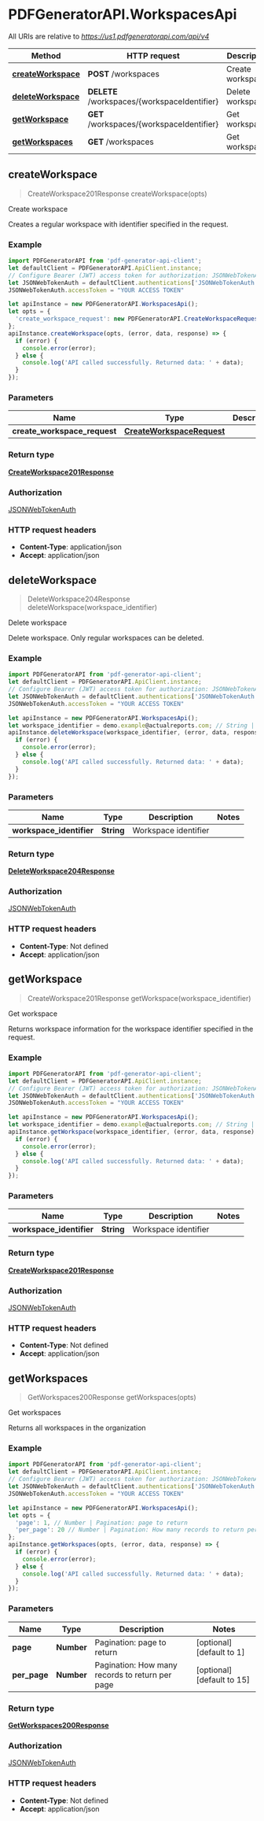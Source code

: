 # PDFGeneratorAPI.WorkspacesApi

All URIs are relative to *https://us1.pdfgeneratorapi.com/api/v4*

Method | HTTP request | Description
------------- | ------------- | -------------
[**createWorkspace**](WorkspacesApi.md#createWorkspace) | **POST** /workspaces | Create workspace
[**deleteWorkspace**](WorkspacesApi.md#deleteWorkspace) | **DELETE** /workspaces/{workspaceIdentifier} | Delete workspace
[**getWorkspace**](WorkspacesApi.md#getWorkspace) | **GET** /workspaces/{workspaceIdentifier} | Get workspace
[**getWorkspaces**](WorkspacesApi.md#getWorkspaces) | **GET** /workspaces | Get workspaces



## createWorkspace

> CreateWorkspace201Response createWorkspace(opts)

Create workspace

Creates a regular workspace with identifier specified in the request.

### Example

```javascript
import PDFGeneratorAPI from 'pdf-generator-api-client';
let defaultClient = PDFGeneratorAPI.ApiClient.instance;
// Configure Bearer (JWT) access token for authorization: JSONWebTokenAuth
let JSONWebTokenAuth = defaultClient.authentications['JSONWebTokenAuth'];
JSONWebTokenAuth.accessToken = "YOUR ACCESS TOKEN"

let apiInstance = new PDFGeneratorAPI.WorkspacesApi();
let opts = {
  'create_workspace_request': new PDFGeneratorAPI.CreateWorkspaceRequest() // CreateWorkspaceRequest | 
};
apiInstance.createWorkspace(opts, (error, data, response) => {
  if (error) {
    console.error(error);
  } else {
    console.log('API called successfully. Returned data: ' + data);
  }
});
```

### Parameters


Name | Type | Description  | Notes
------------- | ------------- | ------------- | -------------
 **create_workspace_request** | [**CreateWorkspaceRequest**](CreateWorkspaceRequest.md)|  | [optional] 

### Return type

[**CreateWorkspace201Response**](CreateWorkspace201Response.md)

### Authorization

[JSONWebTokenAuth](../README.md#JSONWebTokenAuth)

### HTTP request headers

- **Content-Type**: application/json
- **Accept**: application/json


## deleteWorkspace

> DeleteWorkspace204Response deleteWorkspace(workspace_identifier)

Delete workspace

Delete workspace. Only regular workspaces can be deleted.

### Example

```javascript
import PDFGeneratorAPI from 'pdf-generator-api-client';
let defaultClient = PDFGeneratorAPI.ApiClient.instance;
// Configure Bearer (JWT) access token for authorization: JSONWebTokenAuth
let JSONWebTokenAuth = defaultClient.authentications['JSONWebTokenAuth'];
JSONWebTokenAuth.accessToken = "YOUR ACCESS TOKEN"

let apiInstance = new PDFGeneratorAPI.WorkspacesApi();
let workspace_identifier = demo.example@actualreports.com; // String | Workspace identifier
apiInstance.deleteWorkspace(workspace_identifier, (error, data, response) => {
  if (error) {
    console.error(error);
  } else {
    console.log('API called successfully. Returned data: ' + data);
  }
});
```

### Parameters


Name | Type | Description  | Notes
------------- | ------------- | ------------- | -------------
 **workspace_identifier** | **String**| Workspace identifier | 

### Return type

[**DeleteWorkspace204Response**](DeleteWorkspace204Response.md)

### Authorization

[JSONWebTokenAuth](../README.md#JSONWebTokenAuth)

### HTTP request headers

- **Content-Type**: Not defined
- **Accept**: application/json


## getWorkspace

> CreateWorkspace201Response getWorkspace(workspace_identifier)

Get workspace

Returns workspace information for the workspace identifier specified in the request.

### Example

```javascript
import PDFGeneratorAPI from 'pdf-generator-api-client';
let defaultClient = PDFGeneratorAPI.ApiClient.instance;
// Configure Bearer (JWT) access token for authorization: JSONWebTokenAuth
let JSONWebTokenAuth = defaultClient.authentications['JSONWebTokenAuth'];
JSONWebTokenAuth.accessToken = "YOUR ACCESS TOKEN"

let apiInstance = new PDFGeneratorAPI.WorkspacesApi();
let workspace_identifier = demo.example@actualreports.com; // String | Workspace identifier
apiInstance.getWorkspace(workspace_identifier, (error, data, response) => {
  if (error) {
    console.error(error);
  } else {
    console.log('API called successfully. Returned data: ' + data);
  }
});
```

### Parameters


Name | Type | Description  | Notes
------------- | ------------- | ------------- | -------------
 **workspace_identifier** | **String**| Workspace identifier | 

### Return type

[**CreateWorkspace201Response**](CreateWorkspace201Response.md)

### Authorization

[JSONWebTokenAuth](../README.md#JSONWebTokenAuth)

### HTTP request headers

- **Content-Type**: Not defined
- **Accept**: application/json


## getWorkspaces

> GetWorkspaces200Response getWorkspaces(opts)

Get workspaces

Returns all workspaces in the organization

### Example

```javascript
import PDFGeneratorAPI from 'pdf-generator-api-client';
let defaultClient = PDFGeneratorAPI.ApiClient.instance;
// Configure Bearer (JWT) access token for authorization: JSONWebTokenAuth
let JSONWebTokenAuth = defaultClient.authentications['JSONWebTokenAuth'];
JSONWebTokenAuth.accessToken = "YOUR ACCESS TOKEN"

let apiInstance = new PDFGeneratorAPI.WorkspacesApi();
let opts = {
  'page': 1, // Number | Pagination: page to return
  'per_page': 20 // Number | Pagination: How many records to return per page
};
apiInstance.getWorkspaces(opts, (error, data, response) => {
  if (error) {
    console.error(error);
  } else {
    console.log('API called successfully. Returned data: ' + data);
  }
});
```

### Parameters


Name | Type | Description  | Notes
------------- | ------------- | ------------- | -------------
 **page** | **Number**| Pagination: page to return | [optional] [default to 1]
 **per_page** | **Number**| Pagination: How many records to return per page | [optional] [default to 15]

### Return type

[**GetWorkspaces200Response**](GetWorkspaces200Response.md)

### Authorization

[JSONWebTokenAuth](../README.md#JSONWebTokenAuth)

### HTTP request headers

- **Content-Type**: Not defined
- **Accept**: application/json

